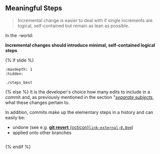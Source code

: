## Meaningful Steps

> Incremental change is easier to deal with if single increments are logical, self-contained but remain as lean as possible.

In the <i class="fab fa-git"></i>-world:

**Incremental changes should introduce minimal, self-contained logical steps**


{% if slide %}
```{toctree}
:maxdepth: 1
:hidden:

./steps_best
```
{% else %}
It is the developer's choice how many edits to include in a commit and, as previously mentioned in the section "[*separate subjects*](#separate-subjects), what these changes pertain to.

In addition, commits make up the elementary steps in a <i class="fab fa-git"></i> history and can easily be:

- undone (see e.g. [**git revert**&nbsp;{octicon}`link-external;0.8em`](https://git-scm.com/docs/git-revert))
- applied onto other branches

```{include} ./steps_best.md
```
{% endif %}
